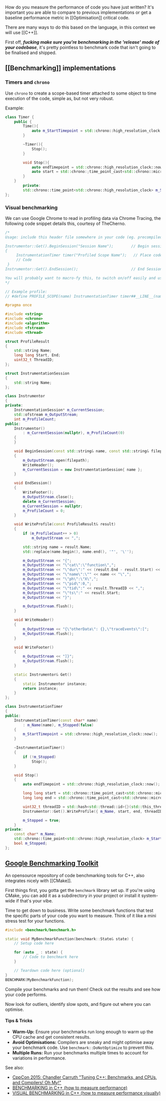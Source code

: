How do you measure the performance of code you have just written? It's important you are able to compare to previous implementations or get a baseline performance metric in [[Optimisation]] critical code. 

There are many ways to do this based on the language, in this context we will use [[C++]].

First off, ***fucking make sure you're benchmarking in the 'release' mode of your codebase***, it's pretty pointless to benchmark code that isn't going to be finalised and shipped.

## [[Benchmarking]] implementations

### Timers and `chrono`

Use `chrono` to create a scope-based timer attached to some object to time execution of the code, simple as, but not very robust.

Example:
```cpp
class Timer {
	public {
		Time(){
			auto m_StartTimepoint = std::chrono::high_resolution_clock::now();
		}

		~Timer(){
			Stop();
		}

		void Stop(){
			auto endTimepoint = std::chrono::high_resolution_clock::now();
			auto start = std::chrono:;time_point_cast<std::chrono::microseconds>(m_StartTimepoint).time_since_epoch().count();
		}
	}
		private:
		std::chrono::time_point<std::chrono::high_resolution_clock> m_StatrtTimepoint;
};
```

### Visual benchmarking

We can use Google Chrome to read in profiling data via Chrome Tracing, the following code snippet details this, courtesy of TheCherno.

```cpp
/*
Usage: include this header file somewhere in your code (eg. precompiled header), and then use like:

Instrumentor::Get().BeginSession("Session Name");        // Begin session 
{
     InstrumentationTimer timer("Profiled Scope Name");   // Place code like this in scopes you'd like to include in profiling
     // Code
 }
Instrumentor::Get().EndSession();                        // End Session

You will probably want to macro-fy this, to switch on/off easily and use things like __FUNCSIG__ for the profile name.
*/

// Example profile:
// #define PROFILE_SCOPE(name) InstrumentationTimer timer##__LINE__(name)

#pragma once

#include <string>
#include <chrono>
#include <algorithm>
#include <fstream>
#include <thread>

struct ProfileResult
{
    std::string Name;
    long long Start, End;
    uint32_t ThreadID;
};

struct InstrumentationSession
{
    std::string Name;
};

class Instrumentor
{
private:
    InstrumentationSession* m_CurrentSession;
    std::ofstream m_OutputStream;
    int m_ProfileCount;
public:
    Instrumentor()
        : m_CurrentSession(nullptr), m_ProfileCount(0)
    {
    }

    void BeginSession(const std::string& name, const std::string& filepath = "results.json")
    {
        m_OutputStream.open(filepath);
        WriteHeader();
        m_CurrentSession = new InstrumentationSession{ name };
    }

    void EndSession()
    {
        WriteFooter();
        m_OutputStream.close();
        delete m_CurrentSession;
        m_CurrentSession = nullptr;
        m_ProfileCount = 0;
    }

    void WriteProfile(const ProfileResult& result)
    {
        if (m_ProfileCount++ > 0)
            m_OutputStream << ",";

        std::string name = result.Name;
        std::replace(name.begin(), name.end(), '"', '\'');

        m_OutputStream << "{";
        m_OutputStream << "\"cat\":\"function\",";
        m_OutputStream << "\"dur\":" << (result.End - result.Start) << ',';
        m_OutputStream << "\"name\":\"" << name << "\",";
        m_OutputStream << "\"ph\":\"X\",";
        m_OutputStream << "\"pid\":0,";
        m_OutputStream << "\"tid\":" << result.ThreadID << ",";
        m_OutputStream << "\"ts\":" << result.Start;
        m_OutputStream << "}";

        m_OutputStream.flush();
    }

    void WriteHeader()
    {
        m_OutputStream << "{\"otherData\": {},\"traceEvents\":[";
        m_OutputStream.flush();
    }

    void WriteFooter()
    {
        m_OutputStream << "]}";
        m_OutputStream.flush();
    }

    static Instrumentor& Get()
    {
        static Instrumentor instance;
        return instance;
    }
};

class InstrumentationTimer
{
public:
    InstrumentationTimer(const char* name)
        : m_Name(name), m_Stopped(false)
    {
        m_StartTimepoint = std::chrono::high_resolution_clock::now();
    }

    ~InstrumentationTimer()
    {
        if (!m_Stopped)
            Stop();
    }

    void Stop()
    {
        auto endTimepoint = std::chrono::high_resolution_clock::now();

        long long start = std::chrono::time_point_cast<std::chrono::microseconds>(m_StartTimepoint).time_since_epoch().count();
        long long end = std::chrono::time_point_cast<std::chrono::microseconds>(endTimepoint).time_since_epoch().count();

        uint32_t threadID = std::hash<std::thread::id>{}(std::this_thread::get_id());
        Instrumentor::Get().WriteProfile({ m_Name, start, end, threadID });

        m_Stopped = true;
    }
private:
    const char* m_Name;
    std::chrono::time_point<std::chrono::high_resolution_clock> m_StartTimepoint;
    bool m_Stopped;
};
```

## [Google Benchmarking Toolkit](https://github.com/google/benchmark)

An opensource repository of code benchmarking tools for C++, also integrates nicely with [[CMake]].

First things first, you gotta get the `benchmark` library set up. If you're using CMake, you can add it as a subdirectory in your project or install it system-wide if that's your vibe.

Time to get down to business. Write some benchmark functions that test the specific parts of your code you want to measure. Think of it like a mini stress test for your functions.

```cpp
#include <benchmark/benchmark.h>

static void MyBenchmarkFunction(benchmark::State& state) {
    // Setup code here

    for (auto _ : state) {
        // Code to benchmark here
    }

    // Teardown code here (optional)
}
BENCHMARK(MyBenchmarkFunction);
```

Compile your benchmarks and run them! Check out the results and see how your code performs. 

Now look for outliers, identify slow spots, and figure out where you can optimise.

#### Tips & Tricks

- **Warm-Up:** Ensure your benchmarks run long enough to warm up the CPU cache and get consistent results.
- **Avoid Optimisations:** Compilers are sneaky and might optimise away your benchmark code. Use `benchmark::DoNotOptimize` to prevent this.
- **Multiple Runs:** Run your benchmarks multiple times to account for variations in performance.


See also:
- [CppCon 2015: Chandler Carruth "Tuning C++: Benchmarks, and CPUs, and Compilers! Oh My!"](https://www.youtube.com/watch?v=nXaxk27zwlk)
- [BENCHMARKING in C++ (how to measure performance)](https://www.youtube.com/watch?v=YG4jexlSAjc&list=PLlrATfBNZ98dudnM48yfGUldqGD0S4FFb&index=76)
- [VISUAL BENCHMARKING in C++ (how to measure performance visually)](https://www.youtube.com/watch?v=xlAH4dbMVnU&list=PLlrATfBNZ98dudnM48yfGUldqGD0S4FFb&index=82)